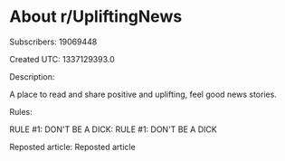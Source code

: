 # About r/UpliftingNews

Subscribers: 19069448

Created UTC: 1337129393.0

Description:

A place to read and share positive and uplifting, feel good news stories.

Rules:

RULE #1: DON'T BE A DICK: RULE #1: DON'T BE A DICK

Reposted article: Reposted article

